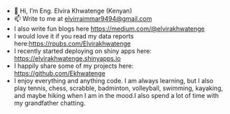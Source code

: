 - 👋 Hi, I’m Eng. Elvira Khwatenge (Kenyan)
- 📫 Write to me at elvirraimmar9494@gmail.com
- I also write fun blogs here https://medium.com/@elvirakhwatenge
- I would love it if you read my data reports here:https://rpubs.com/Elvirakhwatenge
- I recently started deploying on shiny apps here: https://elvirakhwatenge.shinyapps.io
- I happily share some of my projects here: https://github.com/Ekhwatenge
- I enjoy everything and anything code. I am always learning, but I also play tennis, chess, scrabble, badminton, volleyball, swimming, kayaking, and maybe hiking when I am in the mood.I also spend a lot of time with my grandfather chatting.

<!---
Ekhwatenge/Ekhwatenge is a ✨ special ✨ repository because its `README.md` (this file) appears on your GitHub profile.
You can click the Preview link to take a look at your changes.
--->
